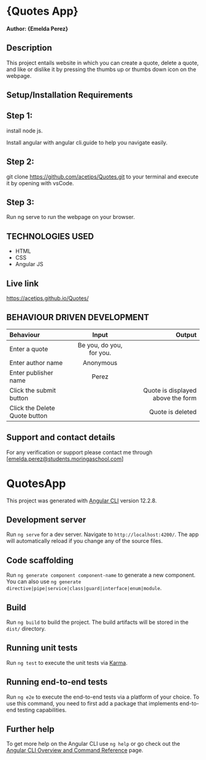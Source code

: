 # {Quotes App}
#### Author: **{Emelda Perez}**
## Description
This project entails website in which you can create a quote, delete a quote, and like or dislike it by pressing the thumbs up or thumbs down icon on the webpage.
## Setup/Installation Requirements
## Step 1:
install node js.

Install angular with angular cli.guide to help you navigate easily.

## Step 2:
git clone https://github.com/acetips/Quotes.git to your terminal and execute it by opening with vsCode.

## Step 3:
Run ng serve to run the webpage on your browser.
## TECHNOLOGIES USED
* HTML
* CSS
* Angular JS
## Live link

https://acetips.github.io/Quotes/

## BEHAVIOUR DRIVEN DEVELOPMENT
| Behaviour      | Input        | Output       |
| :------------- | :----------: | -----------: |
|  Enter a quote |   Be you, do you, for you. |     |
| Enter author name  | Anonymous |   |
| Enter publisher name  |  Perez  |     |
|Click the submit button|  | Quote is displayed above the form  |
|Click the Delete Quote button| |  Quote is deleted |

## Support and contact details
For any verification or support please contact me through [emelda.perez@students.moringaschool.com]

# QuotesApp

This project was generated with [Angular CLI](https://github.com/angular/angular-cli) version 12.2.8.

## Development server

Run `ng serve` for a dev server. Navigate to `http://localhost:4200/`. The app will automatically reload if you change any of the source files.

## Code scaffolding

Run `ng generate component component-name` to generate a new component. You can also use `ng generate directive|pipe|service|class|guard|interface|enum|module`.

## Build

Run `ng build` to build the project. The build artifacts will be stored in the `dist/` directory.

## Running unit tests

Run `ng test` to execute the unit tests via [Karma](https://karma-runner.github.io).

## Running end-to-end tests

Run `ng e2e` to execute the end-to-end tests via a platform of your choice. To use this command, you need to first add a package that implements end-to-end testing capabilities.

## Further help

To get more help on the Angular CLI use `ng help` or go check out the [Angular CLI Overview and Command Reference](https://angular.io/cli) page.
